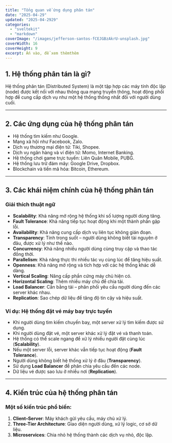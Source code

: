 ```yaml
---
title: "Tổng quan về ứng dụng phân tán"
date: "2025-04-29"
updated: "2025-04-2929"
categories:
  - "sveltekit"
  - "markdown"
coverImage: "/images/jefferson-santos-fCEJGBzAkrU-unsplash.jpg"
coverWidth: 16
coverHeight: 9
excerpt: Ấn vào, để xem thêmthêm
---
```


## 1. Hệ thống phân tán là gì?

Hệ thống phân tán (Distributed System) là một tập hợp các máy tính độc lập (node) được kết nối với nhau thông qua mạng truyền thông, hoạt động phối hợp để cung cấp dịch vụ như một hệ thống thống nhất đối với người dùng cuối.

---

## 2. Các ứng dụng của hệ thống phân tán

- Hệ thống tìm kiếm như Google.
- Mạng xã hội như Facebook, Zalo.
- Dịch vụ thương mại điện tử: Tiki, Shopee.
- Dịch vụ ngân hàng và ví điện tử: Momo, Internet Banking.
- Hệ thống chơi game trực tuyến: Liên Quân Mobile, PUBG.
- Hệ thống lưu trữ đám mây: Google Drive, Dropbox.
- Blockchain và tiền mã hóa: Bitcoin, Ethereum.

---

## 3. Các khái niệm chính của hệ thống phân tán

### Giải thích thuật ngữ

- **Scalability**: Khả năng mở rộng hệ thống khi số lượng người dùng tăng.
- **Fault Tolerance**: Khả năng tiếp tục hoạt động khi một thành phần gặp lỗi.
- **Availability**: Khả năng cung cấp dịch vụ liên tục không gián đoạn.
- **Transparency**: Tính trong suốt – người dùng không biết tài nguyên ở đâu, được xử lý như thế nào.
- **Concurrency**: Khả năng nhiều người dùng cùng truy cập và thao tác đồng thời.
- **Parallelism**: Khả năng thực thi nhiều tác vụ cùng lúc để tăng hiệu suất.
- **Openness**: Khả năng mở rộng và tích hợp với các hệ thống khác dễ dàng.
- **Vertical Scaling**: Nâng cấp phần cứng máy chủ hiện có.
- **Horizontal Scaling**: Thêm nhiều máy chủ để chia tải.
- **Load Balancer**: Cân bằng tải – phân phối yêu cầu người dùng đến các server khác nhau.
- **Replication**: Sao chép dữ liệu để tăng độ tin cậy và hiệu suất.

### Ví dụ: Hệ thống đặt vé máy bay trực tuyến

- Khi người dùng tìm kiếm chuyến bay, một server xử lý tìm kiếm được sử dụng.
- Khi người dùng đặt vé, một server khác xử lý đặt vé và thanh toán.
- Hệ thống có thể scale ngang để xử lý nhiều người đặt cùng lúc (**Scalability**).
- Nếu một server lỗi, server khác vẫn tiếp tục hoạt động (**Fault Tolerance**).
- Người dùng không biết hệ thống xử lý ở đâu (**Transparency**).
- Sử dụng **Load Balancer** để phân chia yêu cầu đến các node.
- Dữ liệu vé được sao lưu ở nhiều nơi (**Replication**).

---

## 4. Kiến trúc của hệ thống phân tán

### Một số kiến trúc phổ biến:

1. **Client–Server**: Máy khách gửi yêu cầu, máy chủ xử lý.
2. **Three-Tier Architecture**: Giao diện người dùng, xử lý logic, cơ sở dữ liệu.
3. **Microservices**: Chia nhỏ hệ thống thành các dịch vụ nhỏ, độc lập.